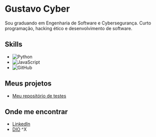 # Gustavo Cyber

Sou graduando em Engenharia de Software e Cybersegurança. Curto programação, hacking ético e desenvolvimento de software.

## Skills
- ![Python](https://img.shields.io/badge/-Python-3776AB?style=flat&logo=python&logoColor=white)
- ![JavaScript](https://img.shields.io/badge/-JavaScript-F7DF1E?style=flat&logo=javascript&logoColor=black)
- ![GitHub](https://img.shields.io/badge/-GitHub-181717?style=flat&logo=github)

## Meus projetos
- [Meu repositório de testes](https://github.com/seu-usuario/meu-repo)

## Onde me encontrar
- [LinkedIn](https://www.linkedin.com/in/seu-perfil)
- [DIO](https://digitalinnovation.one/users/seu-usuario)
^X

